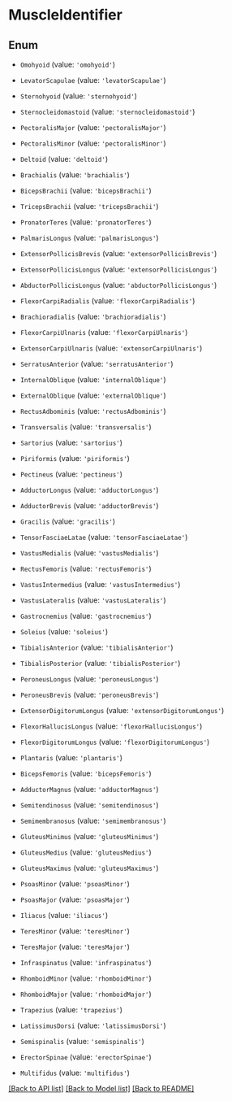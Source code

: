 # MuscleIdentifier

## Enum


* `Omohyoid` (value: `'omohyoid'`)

* `LevatorScapulae` (value: `'levatorScapulae'`)

* `Sternohyoid` (value: `'sternohyoid'`)

* `Sternocleidomastoid` (value: `'sternocleidomastoid'`)

* `PectoralisMajor` (value: `'pectoralisMajor'`)

* `PectoralisMinor` (value: `'pectoralisMinor'`)

* `Deltoid` (value: `'deltoid'`)

* `Brachialis` (value: `'brachialis'`)

* `BicepsBrachii` (value: `'bicepsBrachii'`)

* `TricepsBrachii` (value: `'tricepsBrachii'`)

* `PronatorTeres` (value: `'pronatorTeres'`)

* `PalmarisLongus` (value: `'palmarisLongus'`)

* `ExtensorPollicisBrevis` (value: `'extensorPollicisBrevis'`)

* `ExtensorPollicisLongus` (value: `'extensorPollicisLongus'`)

* `AbductorPollicisLongus` (value: `'abductorPollicisLongus'`)

* `FlexorCarpiRadialis` (value: `'flexorCarpiRadialis'`)

* `Brachioradialis` (value: `'brachioradialis'`)

* `FlexorCarpiUlnaris` (value: `'flexorCarpiUlnaris'`)

* `ExtensorCarpiUlnaris` (value: `'extensorCarpiUlnaris'`)

* `SerratusAnterior` (value: `'serratusAnterior'`)

* `InternalOblique` (value: `'internalOblique'`)

* `ExternalOblique` (value: `'externalOblique'`)

* `RectusAdbominis` (value: `'rectusAdbominis'`)

* `Transversalis` (value: `'transversalis'`)

* `Sartorius` (value: `'sartorius'`)

* `Piriformis` (value: `'piriformis'`)

* `Pectineus` (value: `'pectineus'`)

* `AdductorLongus` (value: `'adductorLongus'`)

* `AdductorBrevis` (value: `'adductorBrevis'`)

* `Gracilis` (value: `'gracilis'`)

* `TensorFasciaeLatae` (value: `'tensorFasciaeLatae'`)

* `VastusMedialis` (value: `'vastusMedialis'`)

* `RectusFemoris` (value: `'rectusFemoris'`)

* `VastusIntermedius` (value: `'vastusIntermedius'`)

* `VastusLateralis` (value: `'vastusLateralis'`)

* `Gastrocnemius` (value: `'gastrocnemius'`)

* `Soleius` (value: `'soleius'`)

* `TibialisAnterior` (value: `'tibialisAnterior'`)

* `TibialisPosterior` (value: `'tibialisPosterior'`)

* `PeroneusLongus` (value: `'peroneusLongus'`)

* `PeroneusBrevis` (value: `'peroneusBrevis'`)

* `ExtensorDigitorumLongus` (value: `'extensorDigitorumLongus'`)

* `FlexorHallucisLongus` (value: `'flexorHallucisLongus'`)

* `FlexorDigitorumLongus` (value: `'flexorDigitorumLongus'`)

* `Plantaris` (value: `'plantaris'`)

* `BicepsFemoris` (value: `'bicepsFemoris'`)

* `AdductorMagnus` (value: `'adductorMagnus'`)

* `Semitendinosus` (value: `'semitendinosus'`)

* `Semimembranosus` (value: `'semimembranosus'`)

* `GluteusMinimus` (value: `'gluteusMinimus'`)

* `GluteusMedius` (value: `'gluteusMedius'`)

* `GluteusMaximus` (value: `'gluteusMaximus'`)

* `PsoasMinor` (value: `'psoasMinor'`)

* `PsoasMajor` (value: `'psoasMajor'`)

* `Iliacus` (value: `'iliacus'`)

* `TeresMinor` (value: `'teresMinor'`)

* `TeresMajor` (value: `'teresMajor'`)

* `Infraspinatus` (value: `'infraspinatus'`)

* `RhomboidMinor` (value: `'rhomboidMinor'`)

* `RhomboidMajor` (value: `'rhomboidMajor'`)

* `Trapezius` (value: `'trapezius'`)

* `LatissimusDorsi` (value: `'latissimusDorsi'`)

* `Semispinalis` (value: `'semispinalis'`)

* `ErectorSpinae` (value: `'erectorSpinae'`)

* `Multifidus` (value: `'multifidus'`)


[[Back to API list]](../README.md#documentation-for-api-endpoints) [[Back to Model list]](../README.md#documentation-for-models) [[Back to README]](../README.md)
